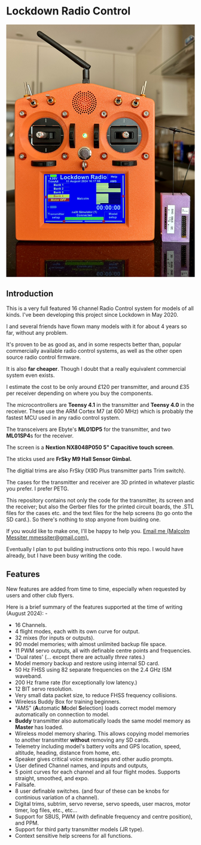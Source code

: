 # Lockdown Radio Control

![Image](./Images/TX_and_RX.jpeg "The radio!")

## Introduction

This is a very full featured 16 channel Radio Control system for models of all kinds. I've been developing this project since Lockdown in May 2020.

I and several friends have flown many models with it for about 4 years so far, without any problem.

It's proven to be as good as, and in some respects better than, popular commercially available radio control systems, as well as the other open source radio control firmware.

It is also **far cheaper**. Though I doubt that a really equivalent commercial system even exists.

I estimate the cost to be only around £120 per transmitter, and around £35 per receiver depending on where you buy the components.

The microcontrollers are **Teensy 4.1** in the transmitter and **Teensy 4.0** in the receiver. These use the ARM Cortex M7 (at 600 MHz) which is probably the fastest MCU used in any radio control system.

The transceivers are Ebyte's **ML01DP5** for the transmitter, and two **ML01SP4**s for the receiver.

The screen is a **Nextion NX8048P050 5" Capacitive touch screen**.

The sticks used are **FrSky M9 Hall Sensor Gimbal.**

The digitial trims are also FrSky (X9D Plus transmitter parts Trim switch).

The cases for the transmitter and receiver are 3D printed in whatever plastic you prefer. I prefer PETG.

This repository contains not only the code for the transmitter, its screen and the receiver; but also the Gerber files for the printed circuit boards, the .STL files for the cases etc. and the text files for the help screens (to go onto the SD card.). So there's nothing to stop anyone from buiding one.

If you would like to make one, I'll be happy to help you. [Email me (Malcolm Messiter mmessiter@gmail.com).](mailto:mmessiter@gmailcom)

Eventually I plan to put building instructions onto this repo. I would have already, but I have been busy writing the code.

## Features

New features are added from time to time, especially when requested by users and other club flyers.

Here is a brief summary of the features supported at the time of writing (August 2024): -

- 16 Channels.
- 4 flight modes, each with its own curve for output.
- 32 mixes (for inputs or outputs).
- 90 model memories; with almost unlimited backup file space.
- 11 PWM servo outputs, all with definable centre points and frequencies.
- 'Dual rates' (... except there are actually _three_ rates.)
- Model memory backup and restore using internal SD card.
- 50 Hz FHSS using 82 separate frequencies on the 2.4 GHz ISM waveband.
- 200 Hz frame rate (for exceptionally low latency.)
- 12 BIT servo resolution.
- Very small data packet size, to reduce FHSS frequency collisions.
- Wireless Buddy Box for training beginners.
- "AMS" (**A**utomatic **M**odel **S**election) loads correct model memory automatically on connection to model.
- **Buddy** transmitter also automatically loads the same model memory as **Master** has loaded.
- Wireless model memory sharing. This allows copying model memories to another transmitter **without** removing any SD cards.
- Telemetry including model's battery volts and GPS location, speed, altitude, heading, distance from home, etc.
- Speaker gives critical voice messages and other audio prompts.
- User defined Channel names, and inputs and outputs,
- 5 point curves for each channel and all four flight modes. Supports straight, smoothed, and expo.
- Failsafe.
- 8 user definable switches. (and four of these can be knobs for continious variation of a channel).
- Digital trims, subtrim, servo reverse, servo speeds, user macros, motor timer, log files, etc., etc...
- Support for SBUS, PWM (with definable frequency and centre position), and PPM.
- Support for third party transmitter models (JR type).
- Context sensitive help screens for all functions.

